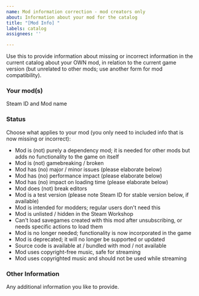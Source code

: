 ```yaml
---
name: Mod information correction - mod creators only
about: Information about your mod for the catalog
title: "[Mod Info] "
labels: catalog
assignees: ''

---
```


Use this to provide information about missing or incorrect information in the current catalog about your OWN mod, in relation to the current game version (but unrelated to other mods; use another form for mod compatibility).

### **Your mod(s)**
Steam ID and Mod name

### **Status**
Choose what applies to your mod (you only need to included info that is now missing or incorrect):
- Mod is (not) purely a dependency mod; it is needed for other mods but adds no functionality to the game on itself
- Mod is (not) gamebreaking / broken
- Mod has (no) major / minor issues (please elaborate below)
- Mod has (no) performance impact (please elaborate below)
- Mod has (no) impact on loading time (please elaborate below)
- Mod does (not) break editors
- Mod is a test version (please note Steam ID for stable version below, if available)
- Mod is intended for modders; regular users don't need this
- Mod is unlisted / hidden in the Steam Workshop
- Can't load savegames created with this mod after unsubscribing, or needs specific actions to load them
- Mod is no longer needed; functionality is now incorporated in the game
- Mod is deprecated; it will no longer be supported or updated
- Source code is available at <URL> / bundled with mod / not available
- Mod uses copyright-free music, safe for streaming
- Mod uses copyrighted music and should not be used while streaming

### **Other Information**
Any additional information you like to provide.
